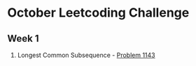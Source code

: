 # October Leetcoding Challenge

## Week 1

1. Longest Common Subsequence - [Problem 1143](https://leetcode.com/problems/longest-common-subsequence/)
